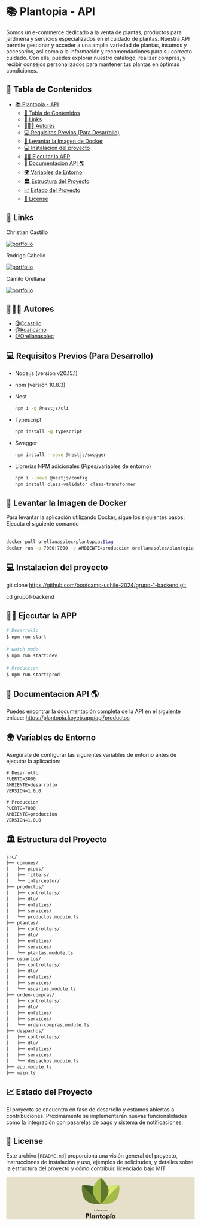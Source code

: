 # 📚 Plantopia - API

Somos un e-commerce dedicado a la venta de plantas, productos para jardinería y servicios especializados en el cuidado de plantas. Nuestra API permite gestionar y acceder a una amplia variedad de plantas, insumos y accesorios, así como a la información y recomendaciones para su correcto cuidado. Con ella, puedes explorar nuestro catálogo, realizar compras, y recibir consejos personalizados para mantener tus plantas en óptimas condiciones.

## 📝 Tabla de Contenidos

- [📚 Plantopia - API](#-plantopia---api)
  - [📝 Tabla de Contenidos](#-tabla-de-contenidos)
  - [🔗 Links](#-links)
  - [👨🏻‍💻 Autores](#-autores)
  - [💻 Requisitos Previos (Para Desarrollo)](#-requisitos-previos-para-desarrollo)
  - [🚀 Levantar la Imagen de Docker](#-levantar-la-imagen-de-docker)
  - [💻 Instalacion del proyecto](#-instalacion-del-proyecto)
  - [🏃‍♂️ Ejecutar la APP](#️-ejecutar-la-app)
  - [📖 Documentacion API 🌎](#-documentacion-api-)
  - [🌍 Variables de Entorno](#-variables-de-entorno)
  - [🏛️ Estructura del Proyecto](#️-estructura-del-proyecto)
  - [📈 Estado del Proyecto](#-estado-del-proyecto)
  - [📝 License](#-license)

## 🔗 Links

Christian Castillo

[![portfolio](https://img.shields.io/badge/my_portfolio-000?style=for-the-badge&logo=ko-fi&logoColor=white)](https://github.com/ccasti10)

Rodrigo Cabello

[![portfolio](https://img.shields.io/badge/my_portfolio-000?style=for-the-badge&logo=ko-fi&logoColor=white)](https://github.com/roancamo)

Camilo Orellana

[![portfolio](https://img.shields.io/badge/my_portfolio-000?style=for-the-badge&logo=ko-fi&logoColor=white)](https://github.com/orellanasolec)

## 👨🏻‍💻 Autores

- [@Ccastillo](https://www.github.com/ccastillo)
- [@Roancamo](https://www.github.com/Roancamo)
- [@Orellanasolec](https://www.github.com/orellanasolec)

## 💻 Requisitos Previos (Para Desarrollo)

- Node.js (versión v20.15.1)
- npm (versión 10.8.3)
- Nest

  ```bash
  npm i -g @nestjs/cli
  ```

- Typescript

  ```bash
  npm install -g typescript
  ```

- Swagger

  ```bash
  npm install --save @nestjs/swagger
  ```

- Librerias NPM adicionales (Pipes/variables de entorno)

  ```bash
  npm i --save @nestjs/config
  npm install class-validator class-transformer
  ```

## 🚀 Levantar la Imagen de Docker

Para levantar la aplicación utilizando Docker, sigue los siguientes pasos:
Ejecuta el siguiente comando

```bash

docker pull orellanasolec/plantopia:$tag
docker run -p 7000:7000 -e AMBIENTE=produccion orellanasolec/plantopia:$tag
```

## 💻 Instalacion del proyecto

git clone <https://github.com/bootcamp-uchile-2024/grupo-1-backend.git>

cd grupo1-backend

## 🏃‍♂️ Ejecutar la APP

```bash
# Desarrollo
$ npm run start

# watch mode
$ npm run start:dev

# Produccion
$ npm run start:prod
```

## 📖 Documentacion API 🌎

Puedes encontrar la documentación completa de la API en el siguiente enlace:
<https://plantopia.koyeb.app/api/productos>

## 🌍 Variables de Entorno

Asegúrate de configurar las siguientes variables de entorno antes de ejecutar la aplicación:

```textplain
# Desarrollo
PUERTO=3000
AMBIENTE=desarrollo
VERSION=1.0.0
```

```textplain
# Produccion
PUERTO=7000
AMBIENTE=produccion
VERSION=1.0.0
```

## 🏛️ Estructura del Proyecto

```plaintext
src/
├── comunes/
│   ├── pipes/
│   ├── filters/
│   └── interceptor/
├── productos/
│   ├── controllers/
│   ├── dto/
│   ├── entities/
│   ├── services/
│   └── productos.module.ts
├── plantas/
│   ├── controllers/
│   ├── dto/
│   ├── entities/
│   ├── services/
│   └── plantas.module.ts
├── usuarios/
│   ├── controllers/
│   ├── dto/
│   ├── entities/
│   ├── services/
│   └── usuarios.module.ts
├── orden-compras/
│   ├── controllers/
│   ├── dto/
│   ├── entities/
│   ├── services/
│   └── orden-compras.module.ts
├── despachos/
│   ├── controllers/
│   ├── dto/
│   ├── entities/
│   ├── services/
│   └── despachos.module.ts
├── app.module.ts
├── main.ts
```

## 📈 Estado del Proyecto

El proyecto se encuentra en fase de desarrollo y estamos abiertos a
contribuciones. Próximamente se implementarán nuevas funcionalidades como la
integración con pasarelas de pago y sistema de notificaciones.

## 📝 License

Este archivo [`README.md`] proporciona una visión general del proyecto, instrucciones de instalación y uso, ejemplos de solicitudes, y detalles sobre la estructura del proyecto y cómo contribuir.
licenciado bajo MIT

![Logo](https://raw.githubusercontent.com/bootcamp-uchile-2024/grupo-1-backend/main/Logo-Green.png)
